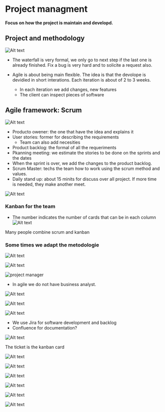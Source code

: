 # Project managment

**Focus on how the project is maintain and developd.**

## Project and methodology

![Alt text](image.png)

- The waterfall is very formal, we only go to next step if the last one
  is already finished. Fix a bug is very hard and to solicite a request also.

- Agile is about being main flexible. The idea is that the devolope is devidied in short interations. Each iteration is about of 2 to 3 weeks.
  - In each iteration we add changes, new features
  - The client can inspect pieces of software

## Agile framework: Scrum

![Alt text](image-1.png)

- Producto owener: the one that have the idea and explains it
- User stories: former for describing the requirements
  - Team can also add necesities
- Product backlog: the formal of all the requeriments
- Pkanning meeting: we estimate the stories to be done on the sprints and the dates
- When the sprint is over, we add the changes to the product backlog.
- Scrum Master: techs the team how to work using the scrum method and values.
- Daily stand up: about 15 minits for discuss over all project. If more time is needed, they make another meet.

![Alt text](image-2.png)

### Kanban for the team

- The number indicates the number of cards that can be in each column
  ![Alt text](image-3.png)

Many people combine scrum and kanban

### Some times we adapt the metodologie

![Alt text](image-4.png)

![Alt text](image-5.png)

![project manager](image-6.png)

- In agile we do not have business analyst.

![Alt text](image-7.png)

![Alt text](image-8.png)

![Alt text](image-9.png)

- We use Jira for software development and backlog
- Confluence for documentation?

![Alt text](image-10.png)

The ticket is the kanban card

![Alt text](image-12.png)

![Alt text](image-13.png)

![Alt text](image-14.png)

![Alt text](image-15.png)

![Alt text](image-16.png)

![Alt text](image-17.png)